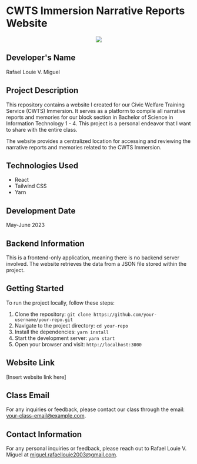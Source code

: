# CWTS Immersion Narrative Reports Website

<p align="center">
  <img src="pictures/grph.svg alt="Group Photo">
</p>

## Developer's Name
Rafael Louie V. Miguel

## Project Description
This repository contains a website I created for our Civic Welfare Training Service (CWTS) Immersion. It serves as a platform to compile all narrative reports and memories for our block section in Bachelor of Science in Information Technology 1 - 4. This project is a personal endeavor that I want to share with the entire class.

The website provides a centralized location for accessing and reviewing the narrative reports and memories related to the CWTS Immersion.

## Technologies Used
- React
- Tailwind CSS
- Yarn

## Development Date
May-June 2023

## Backend Information
This is a frontend-only application, meaning there is no backend server involved. The website retrieves the data from a JSON file stored within the project.

## Getting Started
To run the project locally, follow these steps:

1. Clone the repository: `git clone https://github.com/your-username/your-repo.git`
2. Navigate to the project directory: `cd your-repo`
3. Install the dependencies: `yarn install`
4. Start the development server: `yarn start`
5. Open your browser and visit: `http://localhost:3000`

## Website Link
[Insert website link here]

## Class Email
For any inquiries or feedback, please contact our class through the email: [your-class-email@example.com](mailto:your-class-email@example.com).

## Contact Information
For any personal inquiries or feedback, please reach out to Rafael Louie V. Miguel at [miguel.rafaellouie2003@gmail.com](mailto:miguel.rafaellouie2003@gmail.com).


